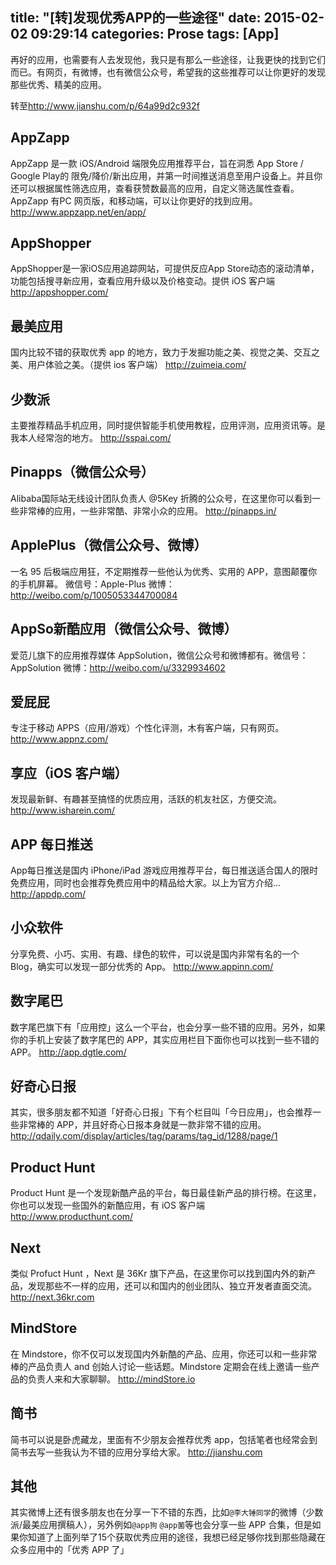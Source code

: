 title: "[转]发现优秀APP的一些途径"
date: 2015-02-02 09:29:14
categories: Prose
tags: [App]
---
再好的应用，也需要有人去发现他，我只是有那么一些途径，让我更快的找到它们而已。有网页，有微博，也有微信公众号，希望我的这些推荐可以让你更好的发现那些优秀、精美的应用。
<!--more-->
转至<http://www.jianshu.com/p/64a99d2c932f>
## AppZapp
AppZapp 是一款 iOS/Android 端限免应用推荐平台，旨在洞悉 App Store / Google Play的 限免/降价/新出应用，并第一时间推送消息至用户设备上。并且你还可以根据属性筛选应用，查看获赞数最高的应用，自定义筛选属性查看。AppZapp 有PC 网页版，和移动端，可以让你更好的找到应用。
<http://www.appzapp.net/en/app/>

## AppShopper
AppShopper是一家iOS应用追踪网站，可提供反应App Store动态的滚动清单，功能包括搜寻新应用，查看应用升级以及价格变动。提供 iOS 客户端
<http://appshopper.com/>

## 最美应用
国内比较不错的获取优秀 app 的地方，致力于发掘功能之美、视觉之美、交互之美、用户体验之美。（提供 ios 客户端）
<http://zuimeia.com/>

## 少数派
主要推荐精品手机应用，同时提供智能手机使用教程，应用评测，应用资讯等。是我本人经常泡的地方。
<http://sspai.com/>

## Pinapps（微信公众号）
Alibaba国际站无线设计团队负责人 @5Key 折腾的公众号，在这里你可以看到一些非常棒的应用，一些非常酷、非常小众的应用。
<http://pinapps.in/>

## ApplePlus（微信公众号、微博）
一名 95 后极端应用狂，不定期推荐一些他认为优秀、实用的 APP，意图颠覆你的手机屏幕。
微信号：Apple-Plus
微博：<http://weibo.com/p/1005053344700084>

## AppSo新酷应用（微信公众号、微博）
爱范儿旗下的应用推荐媒体 AppSolution，微信公众号和微博都有。微信号：AppSolution
微博：<http://weibo.com/u/3329934602>

## 爱屁屁
专注于移动 APPS（应用/游戏）个性化评测，木有客户端，只有网页。
<http://www.appnz.com/>

## 享应（iOS 客户端）
发现最新鲜、有趣甚至搞怪的优质应用，活跃的机友社区，方便交流。
<http://www.isharein.com/>

## APP 每日推送
App每日推送是国内 iPhone/iPad 游戏应用推荐平台，每日推送适合国人的限时免费应用，同时也会推荐免费应用中的精品给大家。以上为官方介绍...
<http://appdp.com/>

## 小众软件
分享免费、小巧、实用、有趣、绿色的软件，可以说是国内非常有名的一个 Blog，确实可以发现一部分优秀的 App。
<http://www.appinn.com/>

## 数字尾巴
数字尾巴旗下有「应用控」这么一个平台，也会分享一些不错的应用。另外，如果你的手机上安装了数字尾巴的 APP，其实应用栏目下面你也可以找到一些不错的APP。
<http://app.dgtle.com/>

## 好奇心日报
其实，很多朋友都不知道「好奇心日报」下有个栏目叫「今日应用」，也会推荐一些非常棒的 APP，并且好奇心日报本身就是一款非常不错的应用。
<http://qdaily.com/display/articles/tag/params/tag_id/1288/page/1>

## Product Hunt
Product Hunt 是一个发现新酷产品的平台，每日最佳新产品的排行榜。在这里，你也可以发现一些国外的新酷应用，有 iOS 客户端
<http://www.producthunt.com/>

## Next
类似 Profuct Hunt ，Next 是 36Kr 旗下产品，在这里你可以找到国内外的新产品，发现那些不一样的应用，还可以和国内的创业团队、独立开发者直面交流。
<http://next.36kr.com>

## MindStore
在 Mindstore，你不仅可以发现国内外新酷的产品、应用，你还可以和一些非常棒的产品负责人 and 创始人讨论一些话题。Mindstore 定期会在线上邀请一些产品的负责人来和大家聊聊。
<http://mindStore.io>

## 简书
简书可以说是卧虎藏龙，里面有不少朋友会推荐优秀 app，包括笔者也经常会到简书去写一些我认为不错的应用分享给大家。
<http://jianshu.com>

## 其他
其实微博上还有很多朋友也在分享一下不错的东西，比如`@李大锤同学`的微博（少数派/最美应用撰稿人），另外例如`@app狗` `@app菌`等也会分享一些 APP 合集，但是如果你知道了上面列举了15个获取优秀应用的途径，我想已经足够你找到那些隐藏在众多应用中的「优秀 APP 了」